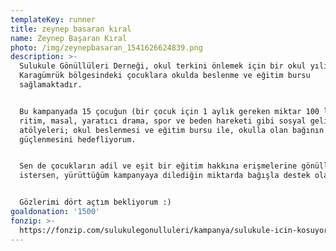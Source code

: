 ```yaml
---
templateKey: runner
title: zeynep basaran kıral
name: Zeynep Başaran Kıral
photo: /img/zeynepbasaran_1541626624839.png
description: >-
  Sulukule Gönüllüleri Derneği, okul terkini önlemek için bir okul yılı boyunca
  Karagümrük bölgesindeki çocuklara okulda beslenme ve eğitim bursu
  sağlamaktadır.


  Bu kampanyada 15 çocuğun (bir çocuk için 1 aylık gereken miktar 100 lira) 
  ritim, masal, yaratıcı drama, spor ve beden hareketi gibi sosyal gelişim
  atölyeleri; okul beslenmesi ve eğitim bursu ile, okulla olan bağının
  güçlenmesini hedefliyorum.


  Sen de çocukların adil ve eşit bir eğitim hakkına erişmelerine gönüllü olmak
  istersen, yürüttüğüm kampanyaya dilediğin miktarda bağışla destek olabilirsin.


  Gözlerimi dört açtım bekliyorum :)
goaldonation: '1500'
fonzip: >-
  https://fonzip.com/sulukulegonulluleri/kampanya/sulukule-icin-kosuyorum--okulu-terki-onluyorum-49
---
```


